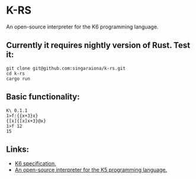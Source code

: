 K-RS
=======

An open-source interpreter for the K6 programming language.

Currently it requires nightly version of Rust. Test it:
-----------------------------------------------------------

``` 
git clone git@github.com:singaraiona/k-rs.git
cd k-rs
cargo run
```

Basic functionality:
--------------------

```
K\ 0.1.1
1>f:{{x+3}x}
{[x]{[x]x+3}@x}
1>f 12
15
```

Links: 
------

* [K6 specification.](http://www.kparc.com)
* [An open-source interpreter for the K5 programming language.](http://git@github.com:JohnEarnest/ok.git)